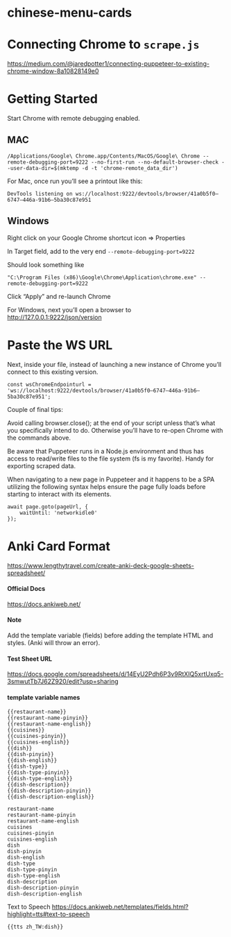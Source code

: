 # chinese-menu-cards

# Connecting Chrome to `scrape.js`

https://medium.com/@jaredpotter1/connecting-puppeteer-to-existing-chrome-window-8a10828149e0


# Getting Started
Start Chrome with remote debugging enabled.

## MAC

```
/Applications/Google\ Chrome.app/Contents/MacOS/Google\ Chrome --remote-debugging-port=9222 --no-first-run --no-default-browser-check --user-data-dir=$(mktemp -d -t 'chrome-remote_data_dir')
```

For Mac, once run you’ll see a printout like this:

```
DevTools listening on ws://localhost:9222/devtools/browser/41a0b5f0–6747–446a-91b6–5ba30c87e951
```

## Windows

Right click on your Google Chrome shortcut icon => Properties

In Target field, add to the very end `--remote-debugging-port=9222`

Should look something like

```
"C:\Program Files (x86)\Google\Chrome\Application\chrome.exe" --remote-debugging-port=9222
```

Click “Apply” and re-launch Chrome

For Windows, next you’ll open a browser to http://127.0.0.1:9222/json/version


# Paste the WS URL

Next, inside your file, instead of launching a new instance of Chrome you’ll connect to this existing version.

```
const wsChromeEndpointurl = 'ws://localhost:9222/devtools/browser/41a0b5f0–6747–446a-91b6–5ba30c87e951';
```

Couple of final tips:

Avoid calling browser.close(); at the end of your script unless that’s what you specifically intend to do. Otherwise you’ll have to re-open Chrome with the commands above.

Be aware that Puppeteer runs in a Node.js environment and thus has access to read/write files to the file system (fs is my favorite). Handy for exporting scraped data.

When navigating to a new page in Puppeteer and it happens to be a SPA utilizing the following syntax helps ensure the page fully loads before starting to interact with its elements.

```
await page.goto(pageUrl, {
    waitUntil: 'networkidle0'
});
```

# Anki Card Format

https://www.lengthytravel.com/create-anki-deck-google-sheets-spreadsheet/

#### Official Docs
https://docs.ankiweb.net/

#### Note
Add the template variable (fields) before adding the template HTML and styles. (Anki will throw an error).

#### Test Sheet URL
https://docs.google.com/spreadsheets/d/14EyU2Pdh6P3v9RtXIQ5xrtUxq5-3smwutTb7J62Z920/edit?usp=sharing

#### template variable names
```
{{restaurant-name}}
{{restaurant-name-pinyin}}
{{restaurant-name-english}}
{{cuisines}}
{{cuisines-pinyin}}
{{cuisines-english}}
{{dish}}
{{dish-pinyin}}
{{dish-english}}
{{dish-type}}
{{dish-type-pinyin}}
{{dish-type-english}}
{{dish-description}}
{{dish-description-pinyin}}
{{dish-description-english}}
```
```
restaurant-name
restaurant-name-pinyin
restaurant-name-english
cuisines
cuisines-pinyin
cuisines-english
dish
dish-pinyin
dish-english
dish-type
dish-type-pinyin
dish-type-english
dish-description
dish-description-pinyin
dish-description-english
```



Text to Speech
https://docs.ankiweb.net/templates/fields.html?highlight=tts#text-to-speech
```
{{tts zh_TW:dish}}
```